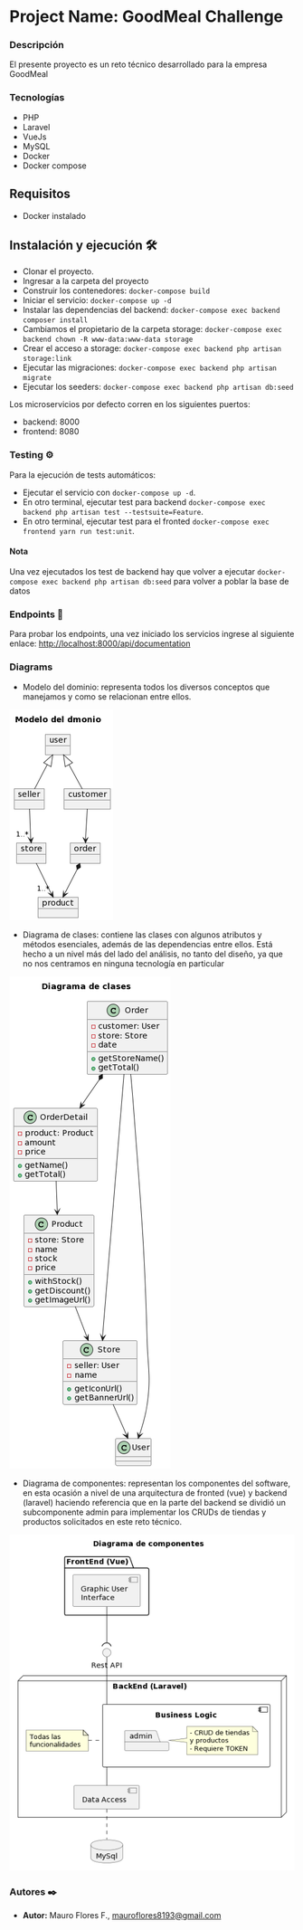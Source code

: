# Project Name: GoodMeal Challenge

### Descripción

El presente proyecto es un reto técnico desarrollado para la empresa GoodMeal

### Tecnologías

* PHP
* Laravel
* VueJs
* MySQL
* Docker
* Docker compose

## Requisitos

- Docker instalado

## Instalación y ejecución 🛠️

- Clonar el proyecto.
- Ingresar a la carpeta del proyecto
- Construir los contenedores: `docker-compose build`
- Iniciar el servicio: `docker-compose up -d`
- Instalar las dependencias del backend: `docker-compose exec backend composer install`
- Cambiamos el propietario de la carpeta storage: `docker-compose exec backend chown -R www-data:www-data storage`
- Crear el acceso a storage: `docker-compose exec backend php artisan storage:link`
- Ejecutar las migraciones: `docker-compose exec backend php artisan migrate`
- Ejecutar los seeders: `docker-compose exec backend php artisan db:seed`

Los microservicios por defecto corren en los siguientes puertos:

- backend: 8000
- frontend: 8080

### Testing ⚙️

Para la ejecución de tests automáticos:

- Ejecutar el servicio con `docker-compose up -d`.
- En otro terminal, ejecutar test para
  backend `docker-compose exec backend php artisan test --testsuite=Feature`.
- En otro terminal, ejecutar test para el fronted `docker-compose exec frontend yarn run test:unit`.

#### Nota

Una vez ejecutados los test de backend hay que volver a ejecutar
`docker-compose exec backend php artisan db:seed` para volver a poblar la base de datos

### Endpoints 📄

Para probar los endpoints, una vez iniciado los servicios ingrese al siguiente enlace:
[http://localhost:8000/api/documentation](http://localhost:8000/api/documentation)

### Diagrams

- Modelo del dominio: representa todos los diversos conceptos que manejamos y como se relacionan entre ellos.

![Model del dominio](docs/domain-model-diagram.png "Model del dominio")

- Diagrama de clases: contiene las clases con algunos atributos y métodos esenciales, además de las dependencias entre
  ellos. Está hecho a un nivel más del lado del análisis, no tanto del diseño, ya que no nos centramos en ninguna
  tecnología en particular

![Diagrama de clases](docs/class-diagram.png "Diagrama de clases")

- Diagrama de componentes: representan los componentes del software, en esta ocasión a nivel de una arquitectura de
  fronted (vue) y backend (laravel) haciendo referencia que en la parte del backend se dividió un subcomponente admin
  para implementar los CRUDs de tiendas y productos solicitados en este reto técnico.

![Diagrama de componentes](docs/component-diagram.png "Diagrama de componentes")

### Autores ✒️

* **Autor:** Mauro Flores F., mauroflores8193@gmail.com
